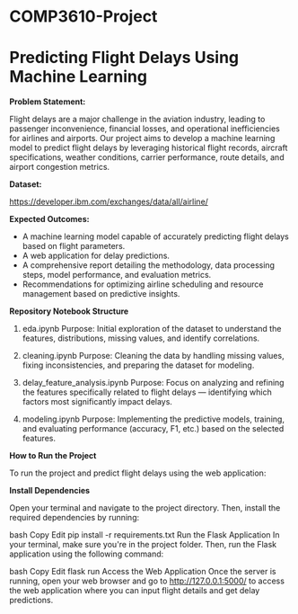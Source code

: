 # COMP3610-Project
# Predicting Flight Delays Using Machine Learning

**Problem Statement:**

Flight delays are a major challenge in the aviation industry, leading to passenger inconvenience, financial losses, and operational inefficiencies for airlines and airports. Our project aims to develop a machine learning model to predict flight delays by leveraging historical flight records, aircraft specifications, weather conditions, carrier performance, route details, and airport congestion metrics.

**Dataset:**

https://developer.ibm.com/exchanges/data/all/airline/

**Expected Outcomes:**

- A machine learning model capable of accurately predicting flight delays based on flight parameters.
- A web application for delay predictions.
- A comprehensive report detailing the methodology, data processing steps, model performance, and evaluation metrics.
- Recommendations for optimizing airline scheduling and resource management based on predictive insights.

**Repository Notebook Structure**

1) eda.ipynb
Purpose: Initial exploration of the dataset to understand the features, distributions, missing values, and identify correlations.

2) cleaning.ipynb
Purpose: Cleaning the data by handling missing values, fixing inconsistencies, and preparing the dataset for modeling.

3) delay_feature_analysis.ipynb
Purpose: Focus on analyzing and refining the features specifically related to flight delays — identifying which factors most significantly impact delays.

4) modeling.ipynb
Purpose: Implementing the predictive models, training, and evaluating performance (accuracy, F1, etc.) based on the selected features.

**How to Run the Project**

To run the project and predict flight delays using the web application:

**Install Dependencies**

Open your terminal and navigate to the project directory. Then, install the required dependencies by running:

bash
Copy
Edit
pip install -r requirements.txt
Run the Flask Application
In your terminal, make sure you're in the project folder. Then, run the Flask application using the following command:

bash
Copy
Edit
flask run
Access the Web Application
Once the server is running, open your web browser and go to http://127.0.0.1:5000/ to access the web application where you can input flight details and get delay predictions.
